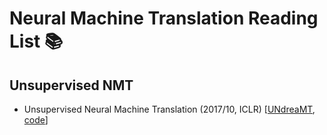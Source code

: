 # Neural Machine Translation Reading List 📚


## Unsupervised NMT

* Unsupervised Neural Machine Translation (2017/10, ICLR) [[UNdreaMT](https://arxiv.org/pdf/1710.11041.pdf), [code](https://github.com/artetxem/undreamt)]
